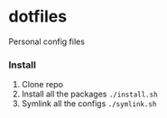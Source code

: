 # dotfiles
Personal config files


### Install
1. Clone repo
2. Install all the packages
`./install.sh`
3. Symlink all the configs
`./symlink.sh`
